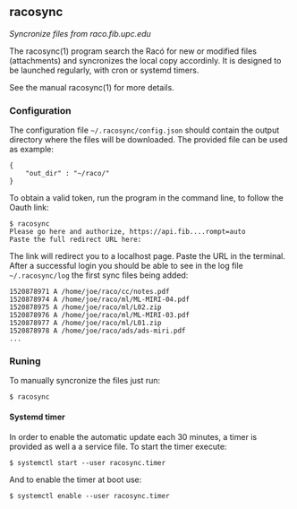 ## racosync

*Syncronize files from raco.fib.upc.edu*

The racosync(1) program search the Racó for new or modified files (attachments)
and syncronizes the local copy accordinly. It is designed to be launched
regularly, with cron or systemd timers.

See the manual racosync(1) for more details.

### Configuration

The configuration file `~/.racosync/config.json` should contain the output
directory where the files will be downloaded. The provided file can be used as
example:

	{
		"out_dir" : "~/raco/"
	}

To obtain a valid token, run the program in the command line, to follow the
Oauth link:

	$ racosync
	Please go here and authorize, https://api.fib....rompt=auto
	Paste the full redirect URL here:

The link will redirect you to a localhost page. Paste the URL in the terminal.
After a successful login you should be able to see in the log file
`~/.racosync/log` the first sync files being added:

	1520878971 A /home/joe/raco/cc/notes.pdf
	1520878974 A /home/joe/raco/ml/ML-MIRI-04.pdf
	1520878975 A /home/joe/raco/ml/L02.zip
	1520878976 A /home/joe/raco/ml/ML-MIRI-03.pdf
	1520878977 A /home/joe/raco/ml/L01.zip
	1520878978 A /home/joe/raco/ads/ads-miri.pdf
	...

### Runing

To manually syncronize the files just run:

	$ racosync

#### Systemd timer

In order to enable the automatic update each 30 minutes, a timer is provided as
well a a service file. To start the timer execute:

	$ systemctl start --user racosync.timer

And to enable the timer at boot use: 

	$ systemctl enable --user racosync.timer
